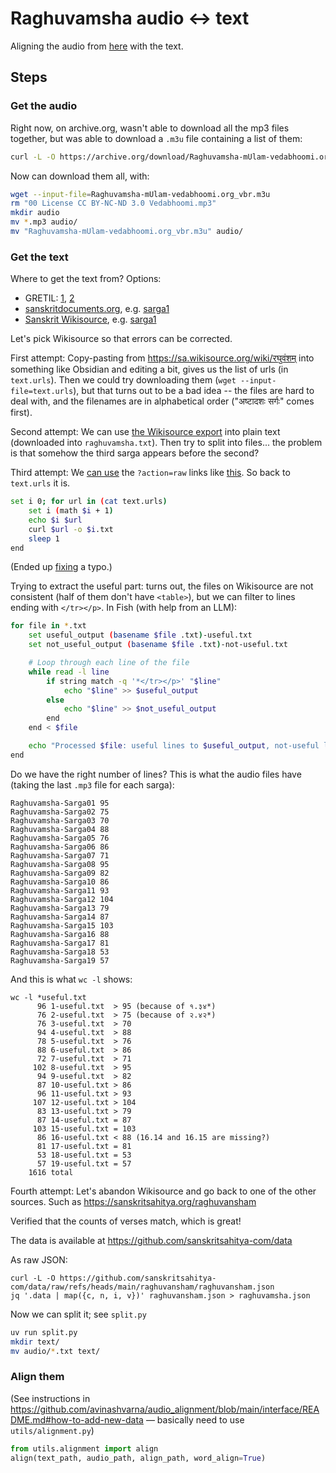 # Raghuvamsha audio <-> text

Aligning the audio from [here](https://archive.org/details/Raghuvamsha-mUlam-vedabhoomi.org) with the text.

## Steps

### Get the audio

Right now, on archive.org, wasn't able to download all the mp3 files together, but was able to download a `.m3u` file containing a list of them:

```sh
curl -L -O https://archive.org/download/Raghuvamsha-mUlam-vedabhoomi.org/Raghuvamsha-mUlam-vedabhoomi.org_vbr.m3u
```

Now can download them all, with:

```sh
wget --input-file=Raghuvamsha-mUlam-vedabhoomi.org_vbr.m3u
rm "00 License CC BY-NC-ND 3.0 Vedabhoomi.mp3"
mkdir audio
mv *.mp3 audio/
mv "Raghuvamsha-mUlam-vedabhoomi.org_vbr.m3u" audio/
```

### Get the text

Where to get the text from? Options:

- GRETIL: [1](https://gretil.sub.uni-goettingen.de/gretil/1_sanskr/5_poetry/2_kavya/kragh_pu.htm), [2](https://gretil.sub.uni-goettingen.de/gretil/corpustei/transformations/html/sa_kAlidAsa-raghuvaMza.htm)
- [sanskritdocuments.org](https://sanskritdocuments.org/sanskrit/kalidasa/), e.g. [sarga1](https://sanskritdocuments.org/doc_z_misc_major_works/raghuvansha1.html)
- [Sanskrit Wikisource](https://sa.wikisource.org/wiki/%E0%A4%B0%E0%A4%98%E0%A5%81%E0%A4%B5%E0%A4%82%E0%A4%B6%E0%A4%AE%E0%A5%8D), e.g. [sarga1](https://sa.wikisource.org/wiki/%E0%A4%B0%E0%A4%98%E0%A5%81%E0%A4%B5%E0%A4%82%E0%A4%B6%E0%A4%AE%E0%A5%8D/%E0%A4%AA%E0%A5%8D%E0%A4%B0%E0%A4%A5%E0%A4%AE%E0%A4%83_%E0%A4%B8%E0%A4%B0%E0%A5%8D%E0%A4%97%E0%A4%83)

Let's pick Wikisource so that errors can be corrected.

First attempt: Copy-pasting from https://sa.wikisource.org/wiki/रघुवंशम् into something like Obsidian and editing a bit, gives us the list of urls (in `text.urls`). Then we could try downloading them (`wget --input-file=text.urls`), but that turns out to be a bad idea -- the files are hard to deal with, and the filenames are in alphabetical order ("अष्टादशः सर्गः" comes first). 

Second attempt: We can use [the Wikisource export](https://ws-export.wmcloud.org/?lang=sa&title=%E0%A4%B0%E0%A4%98%E0%A5%81%E0%A4%B5%E0%A4%82%E0%A4%B6%E0%A4%AE%E0%A5%8D) into plain text (downloaded into `raghuvamsha.txt`). Then try to split into files... the problem is that somehow the third sarga appears before the second?

Third attempt: We [can use](https://opendata.stackexchange.com/questions/6974/formats-of-texts-from-wikisource/9431#9431) the `?action=raw` links like [this](https://sa.wikisource.org/wiki/%E0%A4%B0%E0%A4%98%E0%A5%81%E0%A4%B5%E0%A4%82%E0%A4%B6%E0%A4%AE%E0%A5%8D/%E0%A4%AA%E0%A5%8D%E0%A4%B0%E0%A4%A5%E0%A4%AE%E0%A4%83_%E0%A4%B8%E0%A4%B0%E0%A5%8D%E0%A4%97%E0%A4%83?action=raw). So back to `text.urls` it is.

```sh
set i 0; for url in (cat text.urls)
    set i (math $i + 1)
    echo $i $url
    curl $url -o $i.txt
    sleep 1
end
```

(Ended up [fixing](https://sa.wikisource.org/w/index.php?title=%E0%A4%B0%E0%A4%98%E0%A5%81%E0%A4%B5%E0%A4%82%E0%A4%B6%E0%A4%AE%E0%A5%8D&diff=404578&oldid=399802) a typo.)

Trying to extract the useful part: turns out, the files on Wikisource are not consistent (half of them don't have `<table>`), but we can filter to lines ending with `</tr></p>`. In Fish (with help from an LLM):

```sh
for file in *.txt
    set useful_output (basename $file .txt)-useful.txt
    set not_useful_output (basename $file .txt)-not-useful.txt

    # Loop through each line of the file
    while read -l line
        if string match -q '*</tr></p>' "$line"
            echo "$line" >> $useful_output
        else
            echo "$line" >> $not_useful_output
        end
    end < $file

    echo "Processed $file: useful lines to $useful_output, not-useful lines to $not_useful_output"
end
```

Do we have the right number of lines? This is what the audio files have (taking the last `.mp3` file for each sarga):

```
Raghuvamsha-Sarga01 95
Raghuvamsha-Sarga02 75
Raghuvamsha-Sarga03 70
Raghuvamsha-Sarga04 88
Raghuvamsha-Sarga05 76
Raghuvamsha-Sarga06 86
Raghuvamsha-Sarga07 71
Raghuvamsha-Sarga08 95
Raghuvamsha-Sarga09 82
Raghuvamsha-Sarga10 86
Raghuvamsha-Sarga11 93
Raghuvamsha-Sarga12 104
Raghuvamsha-Sarga13 79
Raghuvamsha-Sarga14 87
Raghuvamsha-Sarga15 103
Raghuvamsha-Sarga16 88
Raghuvamsha-Sarga17 81
Raghuvamsha-Sarga18 53
Raghuvamsha-Sarga19 57
```

And this is what `wc -l` shows:

```
wc -l *useful.txt
      96 1-useful.txt  > 95 (because of १.३४*)
      76 2-useful.txt  > 75 (because of २.४२*)
      76 3-useful.txt  > 70
      94 4-useful.txt  > 88
      78 5-useful.txt  > 76
      88 6-useful.txt  > 86
      72 7-useful.txt  > 71
     102 8-useful.txt  > 95
      94 9-useful.txt  > 82
      87 10-useful.txt > 86
      96 11-useful.txt > 93
     107 12-useful.txt > 104
      83 13-useful.txt > 79
      87 14-useful.txt = 87
     103 15-useful.txt = 103
      86 16-useful.txt < 88 (16.14 and 16.15 are missing?)
      81 17-useful.txt = 81
      53 18-useful.txt = 53
      57 19-useful.txt = 57
    1616 total
```

Fourth attempt: Let's abandon Wikisource and go back to one of the other sources. Such as https://sanskritsahitya.org/raghuvansham

Verified that the counts of verses match, which is great!

The data is available at https://github.com/sanskritsahitya-com/data

As raw JSON:

```
curl -L -O https://github.com/sanskritsahitya-com/data/raw/refs/heads/main/raghuvansham/raghuvansham.json
jq '.data | map({c, n, i, v})' raghuvansham.json > raghuvamsha.json
```

Now we can split it; see `split.py`

```sh
uv run split.py
mkdir text/
mv audio/*.txt text/
```

### Align them

(See instructions in https://github.com/avinashvarna/audio_alignment/blob/main/interface/README.md#how-to-add-new-data — basically need to use `utils/alignment.py`)

```py
from utils.alignment import align
align(text_path, audio_path, align_path, word_align=True)
```
